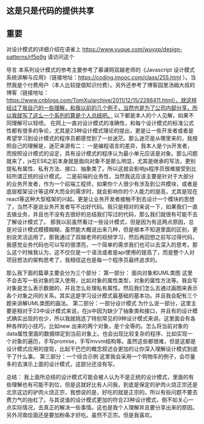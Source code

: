 ## 这是只是代码的提供共享
## 重要
对设计模式的详细介绍在语雀上
https://www.yuque.com/wuyxp/design-patterns/rf5p9g
请访问这个

导言
本系列设计模式的参考主要参考了慕课网双越老师的《Javascript 设计模式系统讲解与应用》（链接地址：https://coding.imooc.com/class/255.html ）。当然我是个付费用户（本人比较提倡知识付费）。另外还参考了博客园里汤姆大叔的博客（链接地址：https://www.cnblogs.com/TomXu/archive/2011/12/15/2288411.html），就这样经过了我自己的一些理解，和我以前的几个例子，当然也是为了公司内部分享，所以我就写了这么一个系列的算是个人总结吧。
以下都是本人的个人见解，如果不同理解可以轻喷。
在网上一直对设计模式的准确性，和每个设计模式的标准公式性都有很多的争论，尤其是23种设计模式理论的提出，更是让一些开发者或者是希望学习到设计模式的程序员都感觉到了一丝迷茫。那么迷茫是从哪里来的，我按照自己的理解是，迷茫来源有二：
一是编程语言的差异，我本人是个js开发者，而按照设计模式的设定，具有设计模式的程序认为最小单元应该是对象。那么问题就来了，js在ES6之前本身就是面向对象不是那么明显，尤其是继承的写法，更别提私有属性、私有方法、接口、抽象类了。所以这就会影响js程序员很难接受到比较所谓正统的设计模式。
二是前端的业务性，当然我这应该主要是针对于大部分的业务开发者，作为一个前端工程师，如果你个人很少有涉及到公共模块，或者是底层框架设计等这样大而全的需求时，就会影响你的个人能力的提高，尤其是现在react等这种大型框架的兴起。更是让业务开发者接触不到去设计一个模块的思想了，当然不是说业务开发者写不出好代码。我只是相对的来说一下，如果我们一直去做业务，并且也不没有去很好的总结我们写过的代码，那么我们就很有可能不去了解设计模式了。
那我以前虽然看过一些设计模式，但是因为有这两点原因，总是对设计模式模模糊糊，虽然能大概说出来几种，但是根本不知道里面的区别，更别说灵活运用了。那我通过了双越老师的视频学习，然后再回想之前写过得代码，我感觉业务代码也可以写的很漂亮，一个简单的需求我们也可以去深入的思考。那么这个时候我认为，这不仅仅是一个语法或者是api使用的提高了，而是整个人对项目想法的架构思考了，我相信这也是每一个程序员最终追求的。

那么我下面的篇章主要会分为三个部分：
第一部分： 面向对象和UML类图
这里不会去写一些对象的深入使用，比如对象的属性类型，对象的属性方法等。我会写对象是怎么表示数据的，并且怎么处理私有属性。然后我们怎么去通过画图来表示各个对象之间的关系。其实这是学习设计模式最基础的基本功。并且我会配有三个题来讲解UML类图的画法。
第二部分：一部分设计模式
为什么说一部分，这里主要是相对于23中设计模式来说，在js中因为缺少了抽象类和接口，并且有的设计模式确实出现的也少，所以我就挑选了特别常见的9种设计模式来讲。这里面会有各种各样的小技巧，比如new 出来的两个对象，是个全等的。怎么将当前对象的data属性里面的数据绑定到当前对象上。也会出现比较复杂的程序、比如实现一个对象的遍历，手写promise，手写mvvm结构等。虽然这些都很难，但是这都是设计模式应用的提现，比起干巴巴的概念叙述会更加的让你深入理解设计模式到底干了什么事。
第三部分：一个综合示例
这里我会采用一个购物车的例子，会尽量多的去演示上面的设计模式，这部分还没有写。

总结：
我上面所总结的设计模式可能会被人认为不是正统的设计模式，里面的有些理解也有可能不到位，但是这就好比有人问我，到底是保定的驴肉火烧正宗还是北京这边的驴肉火烧正宗，我想说的是，好吃的就是正宗的。所以有些问题不要去费力气的抬杠了。与其说谁的设计模式更加的符合23种设计模式，倒不如关心一点实际情况，去真正的解决一些事情。这也是我个人理解并且要分享出来的原因。
另外河南烩面还是要加粉条才好吃。虽然不正宗。但是我喜欢。